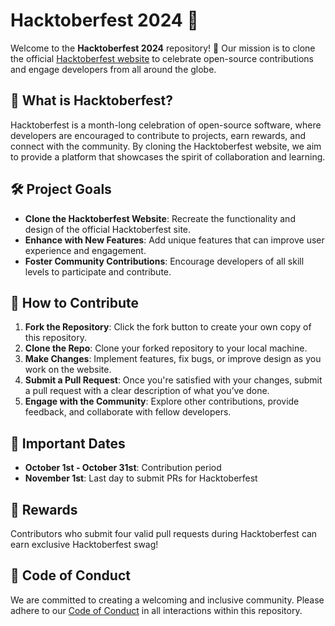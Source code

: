 

# Hacktoberfest 2024 🌟

Welcome to the **Hacktoberfest 2024** repository! 🎉 Our mission is to clone the official [Hacktoberfest website](https://hacktoberfest.com/) to celebrate open-source contributions and engage developers from all around the globe.

## 🚀 What is Hacktoberfest?

Hacktoberfest is a month-long celebration of open-source software, where developers are encouraged to contribute to projects, earn rewards, and connect with the community. By cloning the Hacktoberfest website, we aim to provide a platform that showcases the spirit of collaboration and learning.

## 🛠️ Project Goals

- **Clone the Hacktoberfest Website**: Recreate the functionality and design of the official Hacktoberfest site.
- **Enhance with New Features**: Add unique features that can improve user experience and engagement.
- **Foster Community Contributions**: Encourage developers of all skill levels to participate and contribute.

## 🤝 How to Contribute

1. **Fork the Repository**: Click the fork button to create your own copy of this repository.
2. **Clone the Repo**: Clone your forked repository to your local machine.
3. **Make Changes**: Implement features, fix bugs, or improve design as you work on the website.
4. **Submit a Pull Request**: Once you're satisfied with your changes, submit a pull request with a clear description of what you’ve done.
5. **Engage with the Community**: Explore other contributions, provide feedback, and collaborate with fellow developers.

## 📅 Important Dates

- **October 1st - October 31st**: Contribution period
- **November 1st**: Last day to submit PRs for Hacktoberfest

## 🎉 Rewards

Contributors who submit four valid pull requests during Hacktoberfest can earn exclusive Hacktoberfest swag! 

## 📜 Code of Conduct

We are committed to creating a welcoming and inclusive community. Please adhere to our [Code of Conduct](link-to-code-of-conduct) in all interactions within this repository.
